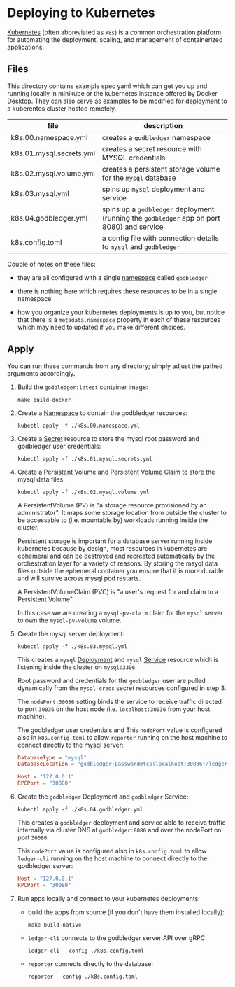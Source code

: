 # Deploying to Kubernetes

[Kubernetes](https://kubernetes.io/) (often abbreviated as `k8s`) is a common orchestration platform for automating the deployment, scaling, and management of containerized applications.

## Files

This directory contains example spec yaml which can get you up and running locally in minikube or the kubernetes instance offered by Docker Desktop.  They can also serve as examples to be modified for deployment to a kuberentes cluster hosted remotely.

| file                     | description                                                                                |
| ------------------------ | ------------------------------------------------------------------------------------------ |
| k8s.00.namespace.yml     | creates a `godbledger` namespace                                                           |
| k8s.01.mysql.secrets.yml | creates a secret resource with MYSQL credentials                                           |
| k8s.02.mysql.volume.yml  | creates a persistent storage volume for the `mysql` database                               |
| k8s.03.mysql.yml         | spins up `mysql` deployment and service                                                    |
| k8s.04.godbledger.yml    | spins up a `godbledger` deployment (running the `godbledger` app on port 8080) and service |
| k8s.config.toml          | a config file with connection details to `mysql` and `godbledger`                          |

Couple of notes on these files:

- they are all configured with a single [namespace](https://kubernetes.io/docs/reference/kubernetes-api/cluster-resources/namespace-v1/) called `godbledger`

- there is nothing here which requires these resources to be in a single namespace

- how you organize your kubernetes deployments is up to you, but notice that there is a `metadata.namespace` property in each of these resources which may need to updated if you make different choices.

## Apply

You can run these commands from any directory; simply adjust the pathed arguments accordingly.

1. Build the `godbledger:latest` container image:

    ```
    make build-docker
    ```

1. Create a [Namespace](https://kubernetes.io/docs/reference/kubernetes-api/cluster-resources/namespace-v1/) to contain the godbledger resources:

    ```
    kubectl apply -f ./k8s.00.namespace.yml
    ```

1. Create a [Secret]() resource to store the mysql root password and godbledger user credentials:

    ```
    kubectl apply -f ./k8s.01.mysql.secrets.yml
    ```

1. Create a [Persistent Volume](https://kubernetes.io/docs/reference/kubernetes-api/config-and-storage-resources/persistent-volume-v1/) and [Persistent Volume Claim](https://kubernetes.io/docs/reference/kubernetes-api/config-and-storage-resources/persistent-volume-claim-v1/) to store the mysql data files:

    ```
    kubectl apply -f ./k8s.02.mysql.volume.yml 
    ```

    A PersistentVolume (PV) is "a storage resource provisioned by an administrator".  It maps some storage location from outside the cluster to be accessable to (i.e. mountable by) workloads running inside the cluster.

    Persistent storage is important for a database server running inside kubernetes because by design, most resources in kubernetes are ephemeral and can be destroyed and recreated automatically by the orchestration layer for a variety of reasons.  By storing the msyql data files outside the ephemeral container you ensure that it is more durable and will survive across mysql pod restarts.

    A PersistentVolumeClaim (PVC) is "a user's request for and claim to a Persistent Volume".
    
    In this case we are creating a `mysql-pv-claim` claim for the `mysql` server to own the `mysql-pv-volume` volume.

1. Create the mysql server deployment:

    ```
    kubectl apply -f ./k8s.03.mysql.yml
    ```

    This creates a `mysql` [Deployment](https://kubernetes.io/docs/reference/kubernetes-api/workloads-resources/deployment-v1/) and `mysql` [Service](https://kubernetes.io/docs/reference/kubernetes-api/services-resources/service-v1/) resource which is listening inside the cluster on `mysql:3306`.

    Root password and credentials for the `godbledger` user are pulled dynamically from the `mysql-creds` secret resources configured in step 3.

    The `nodePort:30036` setting binds the service to receive traffic directed to port `30036` on the host node (i.e. `localhost:30036` from your host machine).
    
    The godbledger user credentials and This `nodePort` value is configured also in `k8s.config.toml` to allow `reporter` running on the host machine to connect directly to the mysql server:

    ```toml
    DatabaseType = "mysql"
    DatabaseLocation = "godbledger:password@tcp(localhost:30036)/ledger?charset=utf8mb4,utf8"
    ```

    ```toml
    Host = "127.0.0.1"
    RPCPort = "30080"
    ```

1. Create the `godbledger` Deployment and `godbledger` Service:

    ```
    kubectl apply -f ./k8s.04.godbledger.yml
    ```

    This creates a `godbledger` deployment and service able to receive traffic internally via cluster DNS at `godbledger:8080` and over the nodePort on port `30080`.

    This `nodePort` value is configured also in `k8s.config.toml` to allow `ledger-cli` running on the host machine to connect directly to the godbledger server:

    ```toml
    Host = "127.0.0.1"
    RPCPort = "30080"
    ```

1. Run apps locally and connect to your kubernetes deployments:

    - build the apps from source (if you don't have them installed locally):

        ```
        make build-native
        ```

    - `ledger-cli` connects to the godbledger server API over gRPC:

        ```
        ledger-cli --config ./k8s.config.toml
        ```

    - `reporter` connects directly to the database:

        ```
        reporter --config ./k8s.config.toml
        ```
